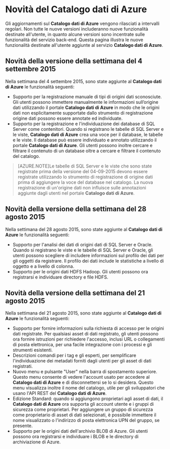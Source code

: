 <properties
   pageTitle="Novità del Catalogo dati di Azure"
   description="Panoramica delle nuove funzionalità nell'anteprima del Catalogo dati di Azure."
   services="data-catalog"
   documentationCenter=""
   authors="steelanddata"
   manager="NA"
   editor=""
   tags=""/>
<tags
   ms.service="data-catalog"
   ms.devlang="NA"
   ms.topic="article"
   ms.tgt_pltfrm="NA"
   ms.workload="data-catalog"
   ms.date="09/04/2015"
   ms.author="maroche"/>

# Novità del Catalogo dati di Azure

Gli aggiornamenti sul **Catalogo dati di Azure** vengono rilasciati a intervalli regolari. Non tutte le nuove versioni includeranno nuove funzionalità destinate all'utente, in quanto alcune versioni sono incentrate sulle funzionalità del servizio back-end. Questa pagina illustra le nuove funzionalità destinate all'utente aggiunte al servizio **Catalogo dati di Azure**.

## Novità della versione della settimana del 4 settembre 2015

Nella settimana del 4 settembre 2015, sono state aggiunte al **Catalogo dati di Azure** le funzionalità seguenti:

- Supporto per la registrazione manuale di tipi di origini dati sconosciute. Gli utenti possono immettere manualmente le informazioni sull’origine dati utilizzando il portale **Catalogo dati di Azure** in modo che le origini dati non esplicitamente supportate dallo strumento di registrazione origine dati possono essere annotate ed individuate.
- Supporto per la registrazione e l'individuazione dei database di SQL Server come contenitori. Quando si registrano le tabelle di SQL Server e le viste, **Catalogo dati di Azure** crea una voce per il database, le tabelle e le viste. Il database può essere individuato e annotato utilizzando il portale **Catalogo dati di Azure**. Gli utenti possono inoltre cercare e filtrare il contenuto di un database oltre a cercare e filtrare il contenuto del catalogo.


> [AZURE.NOTE]Le tabelle di SQL Server e le viste che sono state registrate prima della versione del 04-09-2015 devono essere registrate utilizzando lo strumento di registrazione di origine dati prima di aggiungere la voce del database nel catalogo. La nuova registrazione di un'origine dati non influisce sulle annotazioni aggiunte dagli utenti nel portale **Catalogo dati di Azure**.

## Novità della versione della settimana del 28 agosto 2015

Nella settimana del 28 agosto 2015, sono state aggiunte al **Catalogo dati di Azure** le funzionalità seguenti:

- Supporto per l'analisi dei dati di origini dati di SQL Server e Oracle. Quando si registrano le viste e le tabelle di SQL Server e Oracle, gli utenti possono scegliere di includere informazioni sul profilo dei dati per gli oggetti da registrare. Il profilo dei dati include le statistiche a livello di oggetto e a livello di colonna.
- Supporto per le origini dati HDFS Hadoop. Gli utenti possono ora registrarsi e individuare directory e file HDFS.

## Novità della versione della settimana del 21 agosto 2015

Nella settimana del 21 agosto 2015, sono state aggiunte al **Catalogo dati di Azure** le funzionalità seguenti:

- Supporto per fornire informazioni sulla richiesta di accesso per le origini dati registrate. Per qualsiasi asset di dati registrato, gli utenti possono ora fornire istruzioni per richiedere l'accesso, inclusi URL o collegamenti di posta elettronica, per una facile integrazione con i processi e gli strumenti esistenti.
- Descrizioni comandi per i tag e gli esperti, per semplificare l'individuazione dei metadati forniti dagli utenti per gli asset di dati registrati.
- Nuovo menu e pulsante "User" nella barra di spostamento superiore. Questo menu consente di vedere l'account usato per accedere al **Catalogo dati di Azure** e di disconnettersi se lo si desidera. Questo menu visualizza inoltre il nome del catalogo, utile per gli sviluppatori che usano l'API REST del **Catalogo dati di Azure**.
- Edizione Standard: quando si aggiungono proprietari agli asset di dati, il **Catalogo dati di Azure** ora supporta gli account utente e i gruppi di sicurezza come proprietari. Per aggiungere un gruppo di sicurezza come proprietario di asset di dati selezionati, è possibile immettere il nome visualizzato o l'indirizzo di posta elettronica UPN del gruppo, se presente.
- Supporto per le origini dati dell'archivio BLOB di Azure. Gli utenti possono ora registrarsi e individuare i BLOB e le directory di archiviazione di Azure.

<!---HONumber=Sept15_HO2-->